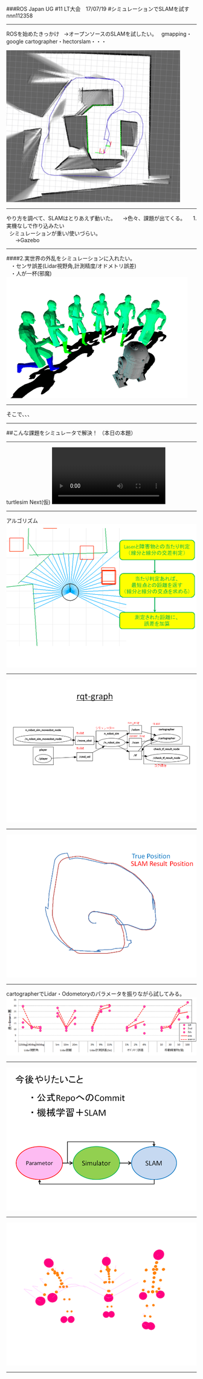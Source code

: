 ###ROS Japan UG #11 LT大会　17/07/19 
#シミュレーションでSLAMを試す
nnn112358

---

  ROSを始めたきっかけ   
 →オープンソースのSLAMを試したい。  
  gmapping・google cartographer・hectorslam・・・
  
![robot1](SLAM_image.png)


---
<div style="text-align: left;">
やり方を調べて、SLAMはとりあえず動いた。   
　→色々、課題が出てくる。  
  
1. 実機なしで作り込みたい<br> 
   シミュレーションが重い/使いづらい。<br> 
&nbsp;&nbsp;&nbsp;    →Gazebo <br>   
</div>

---


<div style="text-align: left;">
####2.実世界の外乱をシミュレーションに入れたい。<br> 
&nbsp;&nbsp;&nbsp;・センサ誤差(Lidar視野角,計測精度/オドメトリ誤差)<br>
&nbsp;&nbsp;&nbsp;・人が一杯(邪魔)<br>
</div>
<img src="around_person.gif" alt="" title="">

---

そこで、、、    

---

##こんな課題をシミュレータで解決！
（本日の本題）  

---

turtlesim Next(仮)
![robot_video](robot_slam_video.mp4)

---

アルゴリズム  
![robot](Lidar_cal2.png)

---
  
![robot3](Lidar_cal3.png)

---

![robot100](Lidar_cal4.png)

---

cartographerでLidar・Odometoryのパラメータを振りながら試してみる。
![RESULT](RESULT.png)

---

![Future](Future.png)

---
![thanks](thanks.gif)


---


